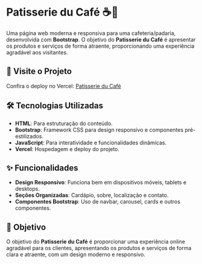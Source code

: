 # Patisserie du Café ☕🍰
Uma página web moderna e responsiva para uma cafeteria/padaria, desenvolvida com **Bootstrap**. O objetivo do **Patisserie du Café** é apresentar os produtos e serviços de forma atraente, proporcionando uma experiência agradável aos visitantes.

## 🚀 Visite o Projeto
Confira o deploy no Vercel: [Patisserie du Café](https://patisserie-du-cafe.vercel.app/)

## 🛠️ Tecnologias Utilizadas
- **HTML**: Para estruturação do conteúdo.
- **Bootstrap**: Framework CSS para design responsivo e componentes pré-estilizados.
- **JavaScript**: Para interatividade e funcionalidades dinâmicas.
- **Vercel**: Hospedagem e deploy do projeto.

## ✨ Funcionalidades

- **Design Responsivo**: Funciona bem em dispositivos móveis, tablets e desktops.
- **Seções Organizadas**: Cardápio, sobre, localização e contato.
- **Componentes Bootstrap**: Uso de navbar, carousel, cards e outros componentes.

## 🎯 Objetivo
O objetivo do **Patisserie du Café** é proporcionar uma experiência online agradável para os clientes, apresentando os produtos e serviços de forma clara e atraente, com um design moderno e responsivo.
